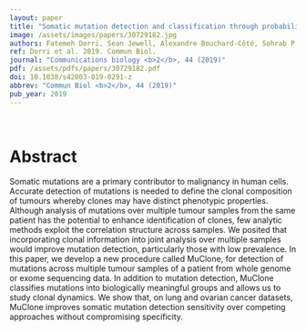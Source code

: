 ```yaml
---
layout: paper
title: "Somatic mutation detection and classification through probabilistic integration of clonal population information."
image: /assets/images/papers/30729182.jpg
authors: Fatemeh Dorri, Sean Jewell, Alexandre Bouchard-Côté, Sohrab P Shah
ref: Dorri et al. 2019. Commun Biol.
journal: "Communications biology <b>2</b>, 44 (2019)"
pdf: /assets/pdfs/papers/30729182.pdf
doi: 10.1038/s42003-019-0291-z
abbrev: "Commun Biol <b>2</b>, 44 (2019)"
pub_year: 2019
---
```


<br />
<div data-badge-popover="right" data-badge-type="donut" data-pmid="30729182" data-hide-no-mentions="true" class="altmetric-embed"></div>

# Abstract

Somatic mutations are a primary contributor to malignancy in human cells. Accurate detection of mutations is needed to define the clonal composition of tumours whereby clones may have distinct phenotypic properties. Although analysis of mutations over multiple tumour samples from the same patient has the potential to enhance identification of clones, few analytic methods exploit the correlation structure across samples. We posited that incorporating clonal information into joint analysis over multiple samples would improve mutation detection, particularly those with low prevalence. In this paper, we develop a new procedure called MuClone, for detection of mutations across multiple tumour samples of a patient from whole genome or exome sequencing data. In addition to mutation detection, MuClone classifies mutations into biologically meaningful groups and allows us to study clonal dynamics. We show that, on lung and ovarian cancer datasets, MuClone improves somatic mutation detection sensitivity over competing approaches without compromising specificity.

